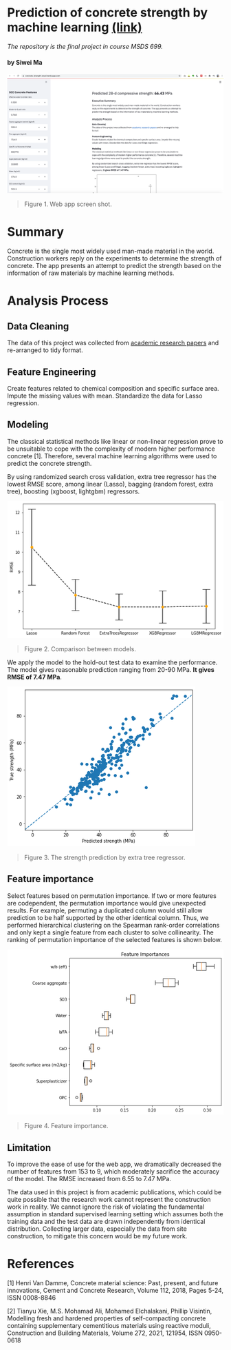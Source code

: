 # Prediction of concrete strength by machine learning [(link)](https://concrete-strength-siwei.herokuapp.com/)
*The repository is the final project in course MSDS 699.*

#### by Siwei Ma

![](images/screenshot.png)
>Figure 1. Web app screen shot.

# Summary

Concrete is the single most widely used man-made material in the world. Construction workers reply on 
the experiments to determine the strength of concrete. The app presents an attempt to predict the strength based on the 
information of raw materials by machine learning methods. 

# Analysis Process
## Data Cleaning
The data of this project was collected from [academic research papers](https://www.journals.elsevier.com/construction-and-building-materials) and re-arranged to tidy format.

## Feature Engineering
Create features related to chemical composition and specific surface area. Impute the missing values with mean. Standardize the data for Lasso regression. 

## Modeling
The classical statistical methods like linear or non-linear regression prove to be unsuitable to cope with the complexity of modern higher performance concrete [1]. Therefore, several machine learning algorithms were used to predict the concrete strength. 

By using randomized search cross validation, extra tree regressor has the lowest RMSE score, among linear (Lasso), bagging (random forest, extra tree), boosting (xgboost, lightgbm) regressors. 

![](images/model_comparison.png)
>Figure 2. Comparison between models.

We apply the model to the hold-out test data to examine the performance. The model gives reasonable prediction ranging
from 20-90 MPa. **It gives RMSE of 7.47 MPa**. 

![](images/prediction.png)
>Figure 3. The strength prediction by extra tree regressor.

## Feature importance
Select features based on permutation importance. If two or more features are codependent, the permutation importance would give unexpected results. For example, permuting a duplicated column would still allow prediction to be half supported by the other identical column. Thus, we performed hierarchical clustering on the  Spearman rank-order correlations and only kept a single feature from each cluster to solve collinearity. The ranking of permutation importance of the selected features is shown below.

![](images/feature_importance.png)
>Figure 4. Feature importance.

## Limitation
To improve the ease of use for the web app, we dramatically decreased the number of features from 153 to 9, which moderately sacrifice the accuracy of the model. The RMSE increased from 6.55 to 7.47 MPa. 

The data used in this project is from academic publications, which could be quite possible that the research work cannot represent the construction work in reality. We cannot ignore the risk of violating the fundamental assumption in standard supervised learning setting which assumes both the training data and the test data are drawn independently from identical distribution. Collecting larger data, especially the data from site construction, to mitigate this concern would be my future work.

# References
[1] Henri Van Damme, Concrete material science: Past, present, and future innovations, Cement and Concrete Research, Volume 112, 2018, Pages 5-24, ISSN 0008-8846

[2] Tianyu Xie, M.S. Mohamad Ali, Mohamed Elchalakani, Phillip Visintin, Modelling fresh and hardened properties of self-compacting concrete containing supplementary cementitious materials using reactive moduli, Construction and Building Materials, Volume 272, 2021, 121954, ISSN 0950-0618
